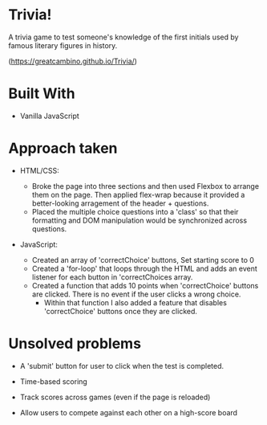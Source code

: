 # Trivia!
A trivia game to test someone's knowledge of the first initials used by famous literary figures in history.  

(https://greatcambino.github.io/Trivia/)

# Built With
* Vanilla JavaScript 


# Approach taken 
* HTML/CSS: 
    - Broke the page into three sections and then used Flexbox to arrange them on the page. Then applied flex-wrap because it provided a better-looking arragement of the header + questions.
    - Placed the multiple choice questions into a 'class' so that their formatting and DOM manipulation would be synchronized across questions. 

* JavaScript: 
    - Created an array of 'correctChoice' buttons, Set starting score to 0  
    - Created a 'for-loop' that loops through the HTML and adds an event listener for each button in 'correctChoices array. 
    - Created a function that adds 10 points when 'correctChoice' buttons are clicked. There is no event if the user clicks a wrong choice. 
        - Within that function I also added a feature that disables 'correctChoice' buttons once they are clicked. 


# Unsolved problems 
- A 'submit' button for user to click when the test is completed. 

- Time-based scoring

- Track scores across games (even if the page is reloaded)

- Allow users to compete against each other on a high-score board
